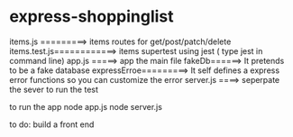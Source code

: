 # express-shoppinglist

items.js =========> items routes for get/post/patch/delete
items.test.js============> items supertest using jest ( type jest in command line)
app.js =====> app the main file
fakeDb======> It pretends to be a fake database
expressErroe=========> It self defines a express error functions so you can customize the error
server.js ====> seperpate the sever to run the test

to run the app
node app.js
node server.js


to do: build a front end
